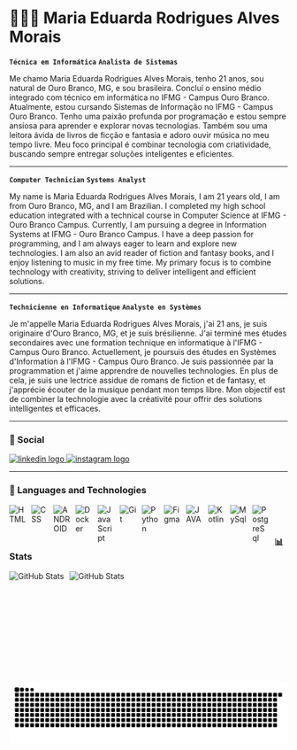 # 👩🏻‍💻 Maria Eduarda Rodrigues Alves Morais

**`Técnica em Informática`**
**`Analista de Sistemas`**

Me chamo Maria Eduarda Rodrigues Alves Morais, tenho 21 anos, sou natural de Ouro Branco, MG, e sou brasileira. Concluí o ensino médio integrado com técnico em informática no IFMG - Campus Ouro Branco. Atualmente, estou cursando Sistemas de Informação no IFMG - Campus Ouro Branco. Tenho uma paixão profunda por programação e estou sempre ansiosa para aprender e explorar novas tecnologias. Também sou uma leitora ávida de livros de ficção e fantasia e adoro ouvir música no meu tempo livre. Meu foco principal é combinar tecnologia com criatividade, buscando sempre entregar soluções inteligentes e eficientes.

---

**`Computer Technician`**
**`Systems Analyst`**

My name is Maria Eduarda Rodrigues Alves Morais, I am 21 years old, I am from Ouro Branco, MG, and I am Brazilian. I completed my high school education integrated with a technical course in Computer Science at IFMG - Ouro Branco Campus. Currently, I am pursuing a degree in Information Systems at IFMG - Ouro Branco Campus. I have a deep passion for programming, and I am always eager to learn and explore new technologies. I am also an avid reader of fiction and fantasy books, and I enjoy listening to music in my free time. My primary focus is to combine technology with creativity, striving to deliver intelligent and efficient solutions.

---

**`Technicienne en Informatique`**
**`Analyste en Systèmes`**

Je m'appelle Maria Eduarda Rodrigues Alves Morais, j'ai 21 ans, je suis originaire d'Ouro Branco, MG, et je suis brésilienne. J'ai terminé mes études secondaires avec une formation technique en informatique à l'IFMG - Campus Ouro Branco. Actuellement, je poursuis des études en Systèmes d'Information à l'IFMG - Campus Ouro Branco. Je suis passionnée par la programmation et j'aime apprendre de nouvelles technologies. En plus de cela, je suis une lectrice assidue de romans de fiction et de fantasy, et j'apprécie écouter de la musique pendant mon temps libre. Mon objectif est de combiner la technologie avec la créativité pour offrir des solutions intelligentes et efficaces.

---

### 🚀 Social

<div align="left">
  <a href="https://www.linkedin.com/in/maria-eduarda-m-4a7181262/" target="_blank">
    <img src="https://raw.githubusercontent.com/maurodesouza/profile-readme-generator/master/src/assets/icons/social/linkedin/default.svg" width="70" height="40" alt="linkedin logo"  />
  </a>
  <a href="https://www.instagram.com/duda_morais05/?igshid=OGQ5ZDc2ODk2ZA%3D%3D" target="_blank">
    <img src="https://raw.githubusercontent.com/maurodesouza/profile-readme-generator/master/src/assets/icons/social/instagram/default.svg" width="70" height="40" alt="instagram logo"  />
  </a>
</div>

---

### 🤖 Languages and Technologies

<img 
    align="left" 
    alt="HTML"
    title="HTML" 
    width="30px" 
    style="padding-right: 10px;" 
    src="https://cdn.jsdelivr.net/gh/devicons/devicon@latest/icons/html5/html5-original.svg" 
/>
<img 
    align="left" 
    alt="CSS" 
    title="CSS"
    width="30px" 
    style="padding-right: 10px;" 
    src="https://cdn.jsdelivr.net/gh/devicons/devicon@latest/icons/css3/css3-original.svg" 
/>
<img 
    align="left" 
    alt="ANDROID" 
    title="AndroidStudio"
    width="30px" 
    style="padding-right: 10px;" 
    src="https://cdn.jsdelivr.net/gh/devicons/devicon@latest/icons/androidstudio/androidstudio-original.svg" 
/>
<img 
    align="left" 
    alt="Docker" 
    title="Docker"
    width="30px" 
    style="padding-right: 10px;" 
    src="https://cdn.jsdelivr.net/gh/devicons/devicon@latest/icons/docker/docker-original.svg" 
/>
<img 
    align="left" 
    alt="JavaScript" 
    title="JavaScript"
    width="30px" 
    style="padding-right: 10px;" 
    src="https://cdn.jsdelivr.net/gh/devicons/devicon@latest/icons/javascript/javascript-original.svg" 
/>
<img 
    align="left" 
    alt="Git" 
    title="Git"
    width="30px" 
    style="padding-right: 10px;" 
    src="https://cdn.jsdelivr.net/gh/devicons/devicon@latest/icons/git/git-original.svg" 
/>
<img 
    align="left" 
    alt="Python" 
    title="Python"
    width="30px" 
    style="padding-right: 10px;" 
    src="https://cdn.jsdelivr.net/gh/devicons/devicon@latest/icons/python/python-original.svg" 
/>
<img 
    align="left" 
    alt="Figma" 
    title="Figma"
    width="30px" 
    style="padding-right: 10px;" 
    src="https://cdn.jsdelivr.net/gh/devicons/devicon@latest/icons/figma/figma-original.svg" 
/>
<img 
    align="left" 
    alt="JAVA" 
    title="JAVA"
    width="30px" 
    style="padding-right: 10px;" 
    src="https://cdn.jsdelivr.net/gh/devicons/devicon@latest/icons/java/java-original.svg" 
/>
<img 
    align="left" 
    alt="Kotlin" 
    title="Kotlin"
    width="30px" 
    style="padding-right: 10px;" 
    src="https://cdn.jsdelivr.net/gh/devicons/devicon@latest/icons/kotlin/kotlin-original.svg" 
/>
<img 
    align="left" 
    alt="MySql" 
    title="MySql"
    width="30px" 
    style="padding-right: 10px;" 
    src="https://cdn.jsdelivr.net/gh/devicons/devicon@latest/icons/mysql/mysql-original.svg" 
/>
<img 
    align="left" 
    alt="PostgreSql" 
    title="PostgreSql"
    width="30px" 
    style="padding-right: 10px;" 
    src="https://cdn.jsdelivr.net/gh/devicons/devicon@latest/icons/postgresql/postgresql-original.svg" 
/>

<br/>
<br/>

### 📊 Stats

<p>
  <img 
    align="left" 
    alt="GitHub Stats" 
    height="200" 
    style="padding-right: 10px;" 
    src="https://github-readme-stats.vercel.app/api?username=MariaEduardaMorais&show_icons=true&theme=tokyonight&include_all_commits=true&locale=pt-br" 
  />

<img 
      align="left" 
      alt="GitHub Stats" 
      height="200" 
      src="https://github-readme-stats.vercel.app/api/top-langs/?username=MariaEduardaMorais&theme=tokyonight&layout=compact&custom_title=Tecnologias&langs_count=9" 
  />

</p>

<br/>
<br/>

###

<img src="https://raw.githubusercontent.com/MariaEduardaMorais/MariaEduardaMorais/output/snake.svg" alt="Snake animation" />
